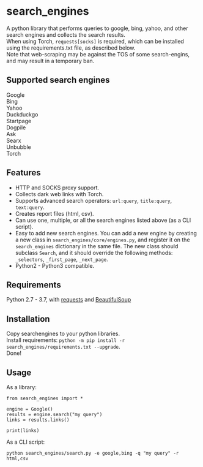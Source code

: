 # search_engines  

A python library that performs queries to google, bing, yahoo, and other search engines and collects the search results.  
When using Torch, `requests[socks]` is required, which can be installed using the requirements.txt file, as described below.  
Note that web-scraping may be against the TOS of some search-engins, and may result in a temporary ban.

## Supported search engines  

Google  
Bing  
Yahoo  
Duckduckgo  
Startpage  
Dogpile  
Ask  
Searx  
Unbubble  
Torch  

## Features  

 - HTTP and SOCKS proxy support.  
 - Collects dark web links with Torch.  
 - Supports advanced search operators: `url:query`, `title:query`, `text:query`.  
 - Creates report files (html, csv). 
 - Can use one, multiple, or all the search engines listed above (as a CLI script).  
 - Easy to add new search engines. You can add a new engine by creating a new class in `search_engines/core/engines.py`, and register it on the `search_engines` dictionary in the same file. The new class should subclass `Search`, and it should override the following methods: `_selectors`, `_first_page`, `_next_page`.  
 - Python2 - Python3 compatible.  

## Requirements  

Python 2.7 - 3.7, with [requests](http://docs.python-requests.org/en/master/) and [BeautifulSoup](https://www.crummy.com/software/BeautifulSoup/bs4/doc/)  

## Installation  

Copy searchengines to your python libraries.  
Install requirements:  `python -m pip install -r search_engines/requirements.txt --upgrade`.  
Done!  

## Usage  

As a library:  

```
from search_engines import *

engine = Google()
results = engine.search("my query")
links = results.links()

print(links)
```

As a CLI script:  

```  
python search_engines/search.py -e google,bing -q "my query" -r html,csv
```
